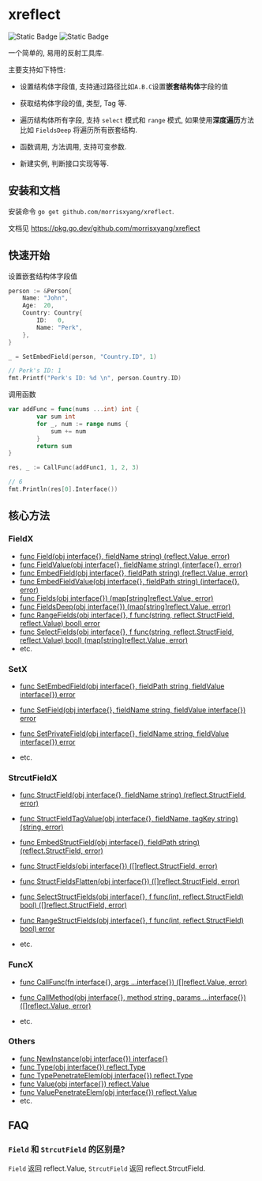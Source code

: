 # xreflect

![Static Badge](https://img.shields.io/badge/License-BSD2-Green)
![Static Badge](https://img.shields.io/badge/go%20verion-%3E%3D1.15-blue)

一个简单的, 易用的反射工具库.

主要支持如下特性:

- 设置结构体字段值, 支持通过路径比如`A.B.C`设置**嵌套结构体**字段的值

- 获取结构体字段的值, 类型, Tag 等.

- 遍历结构体所有字段, 支持 `select` 模式和 `range` 模式, 如果使用**深度遍历**方法比如 `FieldsDeep` 将遍历所有嵌套结构.

- 函数调用, 方法调用, 支持可变参数.

- 新建实例, 判断接口实现等等.

## 安装和文档

安装命令 `go get github.com/morrisxyang/xreflect`.

文档见 https://pkg.go.dev/github.com/morrisxyang/xreflect

## 快速开始

设置嵌套结构体字段值

```go
person := &Person{
	Name: "John",
	Age:  20,
	Country: Country{
		ID:   0,
		Name: "Perk",
	},
}

_ = SetEmbedField(person, "Country.ID", 1)

// Perk's ID: 1 
fmt.Printf("Perk's ID: %d \n", person.Country.ID)
```

调用函数

```go
var addFunc = func(nums ...int) int {
		var sum int
		for _, num := range nums {
			sum += num
		}
		return sum
}

res, _ := CallFunc(addFunc1, 1, 2, 3)

// 6
fmt.Println(res[0].Interface())
```



## 核心方法

### FieldX

- [func Field(obj interface{}, fieldName string) (reflect.Value, error)](https://pkg.go.dev/github.com/morrisxyang/xreflect#Field)
- [func FieldValue(obj interface{}, fieldName string) (interface{}, error)](https://pkg.go.dev/github.com/morrisxyang/xreflect#FieldValue)
- [func EmbedField(obj interface{}, fieldPath string) (reflect.Value, error)](https://pkg.go.dev/github.com/morrisxyang/xreflect#EmbedField)
- [func EmbedFieldValue(obj interface{}, fieldPath string) (interface{}, error)](https://pkg.go.dev/github.com/morrisxyang/xreflect#EmbedFieldValue)
- [func Fields(obj interface{}) (map[string]reflect.Value, error)](https://pkg.go.dev/github.com/morrisxyang/xreflect#Fields)
- [func FieldsDeep(obj interface{}) (map[string]reflect.Value, error)](https://pkg.go.dev/github.com/morrisxyang/xreflect#FieldsDeep)
- [func RangeFields(obj interface{}, f func(string, reflect.StructField, reflect.Value) bool) error](https://pkg.go.dev/github.com/morrisxyang/xreflect#RangeFields)
- [func SelectFields(obj interface{}, f func(string, reflect.StructField, reflect.Value) bool) (map[string]reflect.Value, error)](https://pkg.go.dev/github.com/morrisxyang/xreflect#SelectFields)
- etc.

### SetX

- [func SetEmbedField(obj interface{}, fieldPath string, fieldValue interface{}) error](https://pkg.go.dev/github.com/morrisxyang/xreflect#SetEmbedField)

- [func SetField(obj interface{}, fieldName string, fieldValue interface{}) error](https://pkg.go.dev/github.com/morrisxyang/xreflect#SetField)
- [func SetPrivateField(obj interface{}, fieldName string, fieldValue interface{}) error](https://pkg.go.dev/github.com/morrisxyang/xreflect#SetPrivateField)
- etc.

### StrcutFieldX

- [func StructField(obj interface{}, fieldName string) (reflect.StructField, error)](https://pkg.go.dev/github.com/morrisxyang/xreflect#StructField)
- [func StructFieldTagValue(obj interface{}, fieldName, tagKey string) (string, error)](https://pkg.go.dev/github.com/morrisxyang/xreflect#StructFieldTagValue)
- [func EmbedStructField(obj interface{}, fieldPath string) (reflect.StructField, error)](https://pkg.go.dev/github.com/morrisxyang/xreflect#EmbedStructField)

- [func StructFields(obj interface{}) ([]reflect.StructField, error)](https://pkg.go.dev/github.com/morrisxyang/xreflect#StructFields)
- [func StructFieldsFlatten(obj interface{}) ([]reflect.StructField, error)](https://pkg.go.dev/github.com/morrisxyang/xreflect#StructFieldsFlatten)

- [func SelectStructFields(obj interface{}, f func(int, reflect.StructField) bool) ([]reflect.StructField, error)](https://pkg.go.dev/github.com/morrisxyang/xreflect#SelectStructFields)

- [func RangeStructFields(obj interface{}, f func(int, reflect.StructField) bool) error](https://pkg.go.dev/github.com/morrisxyang/xreflect#RangeStructFields)

- etc.

### FuncX

- [func CallFunc(fn interface{}, args ...interface{}) ([]reflect.Value, error)](https://pkg.go.dev/github.com/morrisxyang/xreflect#CallFunc)
- [func CallMethod(obj interface{}, method string, params ...interface{}) ([]reflect.Value, error)](https://pkg.go.dev/github.com/morrisxyang/xreflect#CallMethod)

- etc.

### Others

- [func NewInstance(obj interface{}) interface{}](https://pkg.go.dev/github.com/morrisxyang/xreflect#NewInstance)
- [func Type(obj interface{}) reflect.Type](https://pkg.go.dev/github.com/morrisxyang/xreflect#Type)
- [func TypePenetrateElem(obj interface{}) reflect.Type](https://pkg.go.dev/github.com/morrisxyang/xreflect#TypePenetrateElem)
- [func Value(obj interface{}) reflect.Value](https://pkg.go.dev/github.com/morrisxyang/xreflect#Value)
- [func ValuePenetrateElem(obj interface{}) reflect.Value](https://pkg.go.dev/github.com/morrisxyang/xreflect#ValuePenetrateElem)
- etc.

## FAQ

### `Field` 和 `StrcutField` 的区别是?

`Field` 返回  reflect.Value, `StrcutField` 返回 reflect.StrcutField. 

